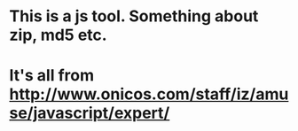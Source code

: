 # This is a js tool. Something about zip, md5 etc.
# It's all from http://www.onicos.com/staff/iz/amuse/javascript/expert/
